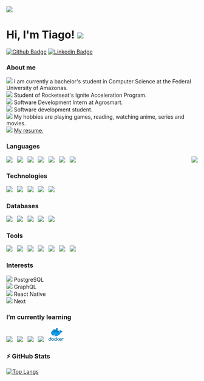 <img width="1000" src="https://c.tenor.com/YG_Jz4QQFNIAAAAC/pixel-art-room.gif" />

# Hi, I'm Tiago! <img src="https://dkrn4sk0rn31v.cloudfront.net/2018/05/29070459/pixelart-octocat.gif" width="50" />

[![Github Badge](https://img.shields.io/badge/github-%23100000.svg?&style=for-the-badge&logo=github&logoColor=white&link=https://github.com/jtiagosantos)](https://github.com/jtiagosantos)
[![Linkedin Badge](https://img.shields.io/badge/linkedin-%230077B5.svg?&style=for-the-badge&logo=linkedin&logoColor=white&link=https://www.linkedin.com/in/jos%C3%A9-tiago-santos-de-lima-aaa4361a4/)](https://www.linkedin.com/in/josetiagosantosdelima/)

### About me
<div>
<img src="https://image.flaticon.com/icons/png/512/2232/2232688.png" height="25px"/> 
I am currently a bachelor's student in Computer Science at the Federal University of Amazonas.
</div>

<div>
<img src="https://image.flaticon.com/icons/png/512/2285/2285537.png" height="25px"/>
Student of Rocketseat's Ignite Acceleration Program. 
</div>

<div>
<img src="https://image.flaticon.com/icons/png/512/1086/1086474.png" height="25px"/>
Software Development Intern at Agrosmart.
</div>

<div>
<img src="https://image.flaticon.com/icons/png/512/2933/2933245.png" height="25px"/>
Software development student.
</div>

<div>
<img src="https://image.flaticon.com/icons/png/512/833/833472.png" height="25px"/>
My hobbies are playing games, reading, watching anime, series and movies.
</div>

<div>
<img src="https://cdn-icons-png.flaticon.com/512/3135/3135766.png" height="25px"/>
<a href='https://east-veil-a47.notion.site/Jos-Tiago-Santos-de-Lima-afbbfc085ecd4bd996f6d361a55a01d8'>My resume.</a>
</div>

### Languages

<img align="right" src="https://www.hugp.com/research/assets/img/gif/pc.gif" />

<p>
<img src="https://image.flaticon.com/icons/png/512/226/226269.png" height="40px"/>
&nbsp;
<img src="https://image.flaticon.com/icons/png/512/732/732190.png" height="40px"/>  
&nbsp; 
<img src="https://image.flaticon.com/icons/png/512/919/919831.png" height="40px"/>  
&nbsp; 
<img src="https://cdn.icon-icons.com/icons2/2108/PNG/512/javascript_icon_130900.png" height="40px"/>
&nbsp;  
<img src="https://upload.wikimedia.org/wikipedia/commons/thumb/4/4c/Typescript_logo_2020.svg/1200px-Typescript_logo_2020.svg.png" height="40px"/>
&nbsp;
<img src="https://image.flaticon.com/icons/png/512/919/919852.png" height="40px"/>  
&nbsp;
<img src="https://image.flaticon.com/icons/png/512/919/919839.png" height="40px"/>  
&nbsp;
</p>


### Technologies
<p>
<img src="https://appmasters.io/static/react-47ce6e77f039020ee2e76a10c1e988e9.png" height="40px"/> 
&nbsp;
<img src="https://upload.wikimedia.org/wikipedia/commons/thumb/d/d9/Node.js_logo.svg/1200px-Node.js_logo.svg.png" height="40px"/> 
&nbsp;
<img src="https://images.tute.io/tute/topic/express-js.png" height="40px"/> 
&nbsp; 
<img src="https://camo.githubusercontent.com/bd16094376597edfc4a96d1b6326f4f10c04d3d6e817e77ac6d36d4962c8034f/687474703a2f2f646f63732e73657175656c697a656a732e636f6d2f6d616e75616c2f61737365742f6c6f676f2d736d616c6c2e706e67" height="40px"/> 
&nbsp;
<img src="https://miro.medium.com/max/480/1*Iohnw2aOQ5EBghVoqKA7VA.png" height="40px"/> 
&nbsp;
</p>

### Databases

<p>
<img src="https://camo.githubusercontent.com/8462c30b67acfd5571bcfb8094f5be2d1b7ac9e0cdbffbf4d146cc04b94b5d1d/68747470733a2f2f7777772e6d7973716c2e636f6d2f636f6d6d6f6e2f6c6f676f732f6c6f676f2d6d7973716c2d313730783131352e706e67" height="40px"/> 
&nbsp;
<img src="https://sqliteviewer.com/blog/wp-content/uploads/2015/06/sqlite-database.png" height="40px"/> 
&nbsp;
<img src="https://img.icons8.com/color/452/mongodb.png" height="40px"/>
&nbsp;
<img src="https://camo.githubusercontent.com/df1439c289b9cb4558e079a9110731e666976c4f2b6ef387b8fee78ca95375dc/68747470733a2f2f696d672e69636f6e73382e636f6d2f636f6c6f722f3435322f66697265626173652e706e67" height="40px"/> 
&nbsp;
<img src="https://camo.githubusercontent.com/c208789cfe0e64cd8e39a3ed1f7e7a04e26e18132bd0dcd510f42a17ac8a3984/68747470733a2f2f63646e342e69636f6e66696e6465722e636f6d2f646174612f69636f6e732f72656469732d322f313435312f556e7469746c65642d322d3531322e706e67" height="40px"/> 
&nbsp;
</p>

### Tools
<p>
<img src="https://upload.wikimedia.org/wikipedia/commons/thumb/3/3f/Git_icon.svg/1024px-Git_icon.svg.png" height="40px"/>  
&nbsp;
<img src="https://image.flaticon.com/icons/png/512/733/733553.png" height="40px"/>  
&nbsp;
<img src="https://upload.wikimedia.org/wikipedia/commons/thumb/9/9a/Visual_Studio_Code_1.35_icon.svg/1024px-Visual_Studio_Code_1.35_icon.svg.png" height="40px"/> 
&nbsp;
<img src="https://user-images.githubusercontent.com/2575745/67964810-4d9a2980-fbd7-11e9-8cf7-661ded187ee6.png" height="40px"/>  
&nbsp;
<img src="https://sdtimes.com/wp-content/uploads/2018/04/1200px-Npm-logo.svg_.png" height="40px"/>  
&nbsp;
<img src="https://res.cloudinary.com/practicaldev/image/fetch/s--5Duu3bxN--/c_limit%2Cf_auto%2Cfl_progressive%2Cq_auto%2Cw_880/https://dev-to-uploads.s3.amazonaws.com/i/8k7tg1r8tzwkwtsxyz1v.png" height="40px"/>  
&nbsp;
<img src="https://d33wubrfki0l68.cloudfront.net/204482ca413433c80cd14fe369e2181dd97a2a40/092e2/assets/img/logo.svg" height="40px"/>  
&nbsp;
</p>


### Interests

<div>
<img src="https://image.flaticon.com/icons/png/512/1828/1828884.png" height="20px"/>  
PostgreSQL
</div>

<div>
<img src="https://image.flaticon.com/icons/png/512/1828/1828884.png" height="20px"/>  
GraphQL
</div>

<div>
<img src="https://image.flaticon.com/icons/png/512/1828/1828884.png" height="20px"/>  
React Native
</div>

<div>
<img src="https://image.flaticon.com/icons/png/512/1828/1828884.png" height="20px"/>  
Next
</div>

### I’m currently learning
<p>
<img src="https://appmasters.io/static/react-47ce6e77f039020ee2e76a10c1e988e9.png" height="40px"/> 
&nbsp;
<img src="https://upload.wikimedia.org/wikipedia/commons/thumb/d/d9/Node.js_logo.svg/1200px-Node.js_logo.svg.png" height="40px"/> 
&nbsp;
<img src="https://images.tute.io/tute/topic/express-js.png" height="40px"/> 
&nbsp;  
<img src="https://img.icons8.com/color/452/mongodb.png" height="40px"/>
&nbsp;
<img src="https://raw.githubusercontent.com/github/explore/80688e429a7d4ef2fca1e82350fe8e3517d3494d/topics/docker/docker.png" height="40px"/>
&nbsp;
</p>

### :zap: GitHub Stats
[![Top Langs](https://github-readme-stats.vercel.app/api/top-langs/?username=jtiagosantos&layout=compact&langs_count=11&hide=lua&theme=yeblu)](https://github.com/jtiagosantos/github-readme-stats)
